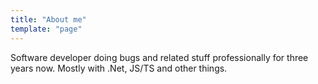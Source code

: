 ```yaml
---
title: "About me"
template: "page"
---
```


Software developer doing bugs and related stuff professionally for three years now.
Mostly with .Net, JS/TS and other things.
